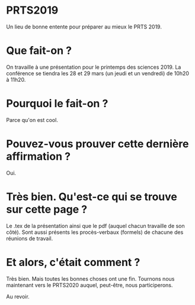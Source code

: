 # PRTS2019
Un lieu de bonne entente pour préparer au mieux le PRTS 2019.

# Que fait-on ?

On travaille à une présentation pour le printemps des sciences 2019. La conférence se tiendra les 28 et 29 mars (un jeudi et un vendredi) de 10h20 à 11h20.

# Pourquoi le fait-on ?

Parce qu'on est cool.

# Pouvez-vous prouver cette dernière affirmation ?

Oui.

# Très bien. Qu'est-ce qui se trouve sur cette page ?

Le .tex de la présentation ainsi que le pdf (auquel chacun travaille de son côté). Sont aussi présents les procès-verbaux (formels) de chacune des réunions de travail.

# Et alors, c'était comment ?

Très bien. Mais toutes les bonnes choses ont une fin. Tournons nous maintenant vers le PRTS2020 auquel, peut-être, nous participerons.

Au revoir.
